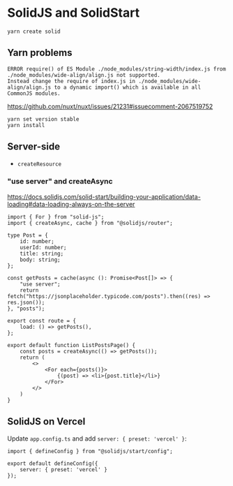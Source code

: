 # SolidJS and SolidStart

	yarn create solid

## Yarn problems

	ERROR require() of ES Module ./node_modules/string-width/index.js from ./node_modules/wide-align/align.js not supported.
	Instead change the require of index.js in ./node_modules/wide-align/align.js to a dynamic import() which is available in all CommonJS modules.

https://github.com/nuxt/nuxt/issues/21231#issuecomment-2067519752

	yarn set version stable
	yarn install

## Server-side

- `createResource`

### "use server" and createAsync

https://docs.solidjs.com/solid-start/building-your-application/data-loading#data-loading-always-on-the-server

	import { For } from "solid-js";
	import { createAsync, cache } from "@solidjs/router";

	type Post = {
		id: number;
		userId: number;
		title: string;
		body: string;
	};

	const getPosts = cache(async (): Promise<Post[]> => {
		"use server";
		return fetch("https://jsonplaceholder.typicode.com/posts").then((res) => res.json());
	}, "posts");

	export const route = {
		load: () => getPosts(),
	};

	export default function ListPostsPage() {
		const posts = createAsync(() => getPosts());
		return (
			<>
				<For each={posts()}>
					{(post) => <li>{post.title}</li>}
				</For>
			</>
		)
	}

## SolidJS on Vercel

Update `app.config.ts` and add `server: { preset: 'vercel' }`:

	import { defineConfig } from "@solidjs/start/config";

	export default defineConfig({
		server: { preset: 'vercel' }
	});
